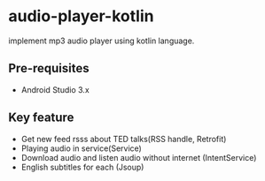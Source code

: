# audio-player-kotlin
implement mp3 audio player using  kotlin language.

Pre-requisites
--------------

- Android Studio 3.x

Key feature
-------

- Get new feed rsss about TED talks(RSS handle, Retrofit)
- Playing audio in service(Service)
- Download audio and listen audio without internet (IntentService)
- English subtitles for each (Jsoup)



